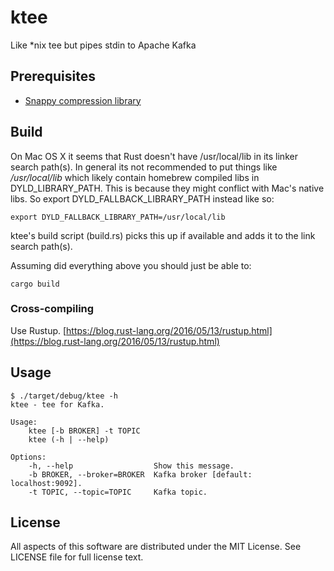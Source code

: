 # ktee
Like *nix tee but pipes stdin to Apache Kafka

## Prerequisites
* [Snappy compression library](https://github.com/google/snappy)

## Build
On Mac OS X it seems that Rust doesn't have /usr/local/lib in its linker search path(s). In general its not recommended to put things like _/usr/local/lib_ which likely contain homebrew compiled libs in DYLD_LIBRARY_PATH. This is because they might conflict with Mac's native libs. So export DYLD_FALLBACK_LIBRARY_PATH instead like so:

```
export DYLD_FALLBACK_LIBRARY_PATH=/usr/local/lib
```

ktee's build script (build.rs) picks this up if available and adds it to the link search path(s).

Assuming did everything above you should just be able to:

```
cargo build
```

### Cross-compiling
Use Rustup. [https://blog.rust-lang.org/2016/05/13/rustup.html](https://blog.rust-lang.org/2016/05/13/rustup.html)

## Usage
```
$ ./target/debug/ktee -h
ktee - tee for Kafka.

Usage:
    ktee [-b BROKER] -t TOPIC
    ktee (-h | --help)

Options:
    -h, --help                  Show this message.
    -b BROKER, --broker=BROKER  Kafka broker [default: localhost:9092].
    -t TOPIC, --topic=TOPIC     Kafka topic.
```

## License
All aspects of this software are distributed under the MIT License. See LICENSE file for full license text.

